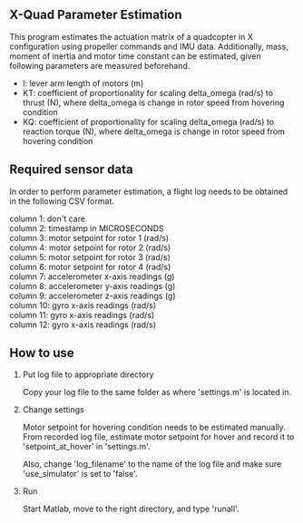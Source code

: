 X-Quad Parameter Estimation
--

This program estimates the actuation matrix of a quadcopter in X configuration using propeller commands and IMU data.
Additionally, mass, moment of inertia and motor time constant can be estimated, given following parameters are measured beforehand.
 - l: lever arm length of motors (m)
 - KT: coefficient of proportionality for scaling delta_omega (rad/s) to thrust (N), where delta_omega is change in rotor speed from hovering condition
 - KQ: coefficient of proportionality for scaling delta_omega (rad/s) to reaction torque (N), where delta_omega is change in rotor speed from hovering condition

Required sensor data
--

In order to perform parameter estimation, a flight log needs to be obtained in the following CSV format.

column 1: don't care  
column 2: timestamp in MICROSECONDS  
column 3: motor setpoint for rotor 1 (rad/s)  
column 4: motor setpoint for rotor 2 (rad/s)  
column 5: motor setpoint for rotor 3 (rad/s)  
column 6: motor setpoint for rotor 4 (rad/s)  
column 7: accelerometer x-axis readings (g)  
column 8: accelerometer y-axis readings (g)  
column 9: accelerometer z-axis readings (g)  
column 10: gyro x-axis readings (rad/s)  
column 11: gyro x-axis readings (rad/s)  
column 12: gyro x-axis readings (rad/s)  

How to use
--

1. Put log file to appropriate directory

   Copy your log file to the same folder as where 'settings.m' is located in.
1. Change settings

   Motor setpoint for hovering condition needs to be estimated manually. From recorded log file, estimate motor setpoint for hover and record it to 'setpoint_at_hover' in 'settings.m'.

   Also, change 'log_filename' to the name of the log file and make sure 'use_simulator' is set to 'false'.
1. Run

   Start Matlab, move to the right directory, and type 'runall'.
